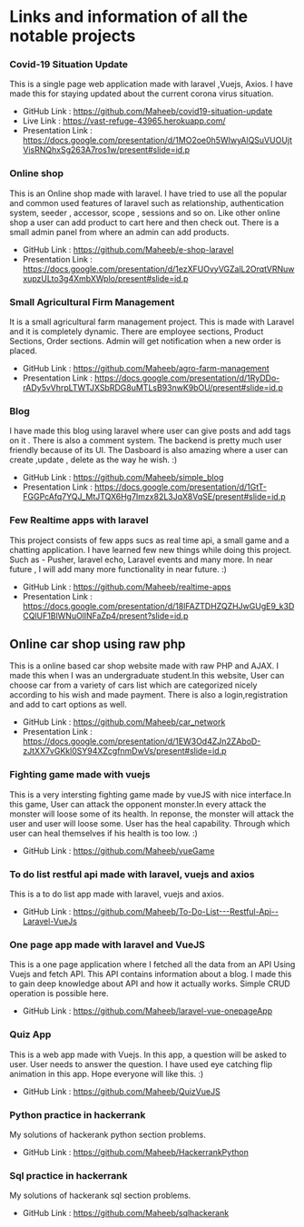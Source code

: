 
# Links and information of all the notable projects


### Covid-19 Situation Update

This is a single page web application made with laravel ,Vuejs, Axios. I have made this for staying updated about the current corona virus situation. 

* GitHub Link : https://github.com/Maheeb/covid19-situation-update
* Live Link : https://vast-refuge-43965.herokuapp.com/
* Presentation Link : https://docs.google.com/presentation/d/1MO2oe0h5WIwyAlQSuVUOUjtVisRNQhxSg263A7ros1w/present#slide=id.p


### Online shop
This is an Online shop made with laravel. I have tried to use all the popular and common used features of laravel such as relationship, authentication system, seeder , accessor, scope , sessions and so on. Like other online shop a user can add product to cart here and then check out. There is a small admin panel from where an admin can add products.

* GitHub Link : https://github.com/Maheeb/e-shop-laravel
* Presentation Link : https://docs.google.com/presentation/d/1ezXFUOvyVGZalL2OrqtVRNuwxupzULto3g4XmbXWplo/present#slide=id.p



### Small Agricultural Firm Management
It is a small agricultural farm management project. This is made with Laravel and it is completely dynamic. There are employee sections, Product Sections, Order sections. Admin will get notification when a new order is placed. 

* GitHub Link : https://github.com/Maheeb/agro-farm-management
* Presentation Link : https://docs.google.com/presentation/d/1RyDDo-rADy5vVhrpLTWTJXSbRDG8uMTLsB93nwK9bOU/present#slide=id.p



### Blog 
I have made this blog using laravel where user can give posts and add tags on it . There is also a comment system. The backend is pretty much user friendly because of its UI. The Dasboard is also amazing where a user can create ,update , delete as the way he wish. :)

* GitHub Link : https://github.com/Maheeb/simple_blog
* Presentation Link : https://docs.google.com/presentation/d/1GtT-FGGPcAfq7YQJ_MtJTQX6Hg7Imzx82L3JqX8VqSE/present#slide=id.p



### Few Realtime apps with laravel
This project consists of few apps sucs as real time api, a small game and a chatting application. I have learned few new things while doing this project. Such as - Pusher, laravel echo, Laravel events and many more. In near future , I will add many more functionality in near future. :)

* GitHub Link : https://github.com/Maheeb/realtime-apps
* Presentation Link : https://docs.google.com/presentation/d/18lFAZTDHZQZHJwGUgE9_k3DCQlUF1BlWNuOllNFaZp4/present?slide=id.p


## Online car shop using raw php

This is a online based car shop website made with raw PHP and AJAX. I made this when I was an undergraduate student.In this website, User can choose car from a variety of cars list which are categorized nicely according to his wish and made payment. There is also a login,registration and add to cart options as well.


* GitHub Link : https://github.com/Maheeb/car_network
* Presentation Link : https://docs.google.com/presentation/d/1EW3Od4ZJn2ZAboD-zJtXX7vGKkl0SY94XZcgfnmDwVs/present#slide=id.p


### Fighting game made with vuejs 

This is a very intersting fighting game made by vueJS with nice interface.In this game, User can attack the opponent monster.In every attack the monster will loose some of its health. In reponse, the monster will attack the user and user will loose some. User has the heal capability. Through which user can heal themselves if his health is too low.
:)

* GitHub Link : https://github.com/Maheeb/vueGame


### To do list restful api made with laravel, vuejs and axios

This is a to do list app made with laravel, vuejs and axios.

* GitHub Link : https://github.com/Maheeb/To-Do-List---Restful-Api--Laravel-VueJs



### One page app made with laravel and VueJS

This is a one page application where I fetched all the data from an API Using Vuejs and fetch API. This API contains information about a blog. I made this to gain deep knowledge about API and how it actually works. Simple CRUD operation is possible here.

* GitHub Link : https://github.com/Maheeb/laravel-vue-onepageApp


### Quiz App
This is a web app made with Vuejs. In this app, a question will be asked to user. User needs to answer the question. I have used eye catching flip animation in this app. Hope everyone will like this. :)

* GitHub Link : https://github.com/Maheeb/QuizVueJS



### Python practice in hackerrank
My solutions of hackerank python section problems.

* GitHub Link : https://github.com/Maheeb/HackerrankPython



### Sql practice in hackerrank
My solutions of hackerank sql section problems.

* GitHub Link : https://github.com/Maheeb/sqlhackerank


